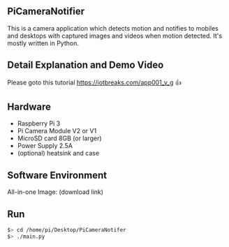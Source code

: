 ## PiCameraNotifier
This is a camera application which detects motion and notifies to mobiles and desktops with captured images and videos when motion detected. It's mostly written in Python.

## Detail Explanation and Demo Video 
Please goto this tutorial https://iotbreaks.com/app001_v_g :+1:

## Hardware
* Raspberry Pi 3
* Pi Camera Module V2 or V1
* MicroSD card 8GB (or larger)
* Power Supply 2.5A
* (optional) heatsink and case

## Software Environment
All-in-one Image: (download link)

## Run
```bash
$> cd /home/pi/Desktop/PiCameraNotifer
$> ./main.py
```


